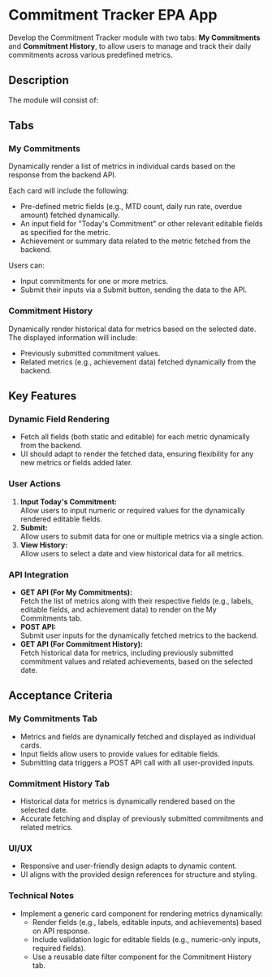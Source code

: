 # Commitment Tracker EPA App

Develop the Commitment Tracker module with two tabs: **My Commitments** and **Commitment History**, to allow users to manage and track their daily commitments across various predefined metrics.

## Description

The module will consist of:

## Tabs

### My Commitments

Dynamically render a list of metrics in individual cards based on the response from the backend API.

Each card will include the following:

- Pre-defined metric fields (e.g., MTD count, daily run rate, overdue amount) fetched dynamically.
- An input field for "Today's Commitment" or other relevant editable fields as specified for the metric.
- Achievement or summary data related to the metric fetched from the backend.

Users can:

- Input commitments for one or more metrics.
- Submit their inputs via a Submit button, sending the data to the API.

### Commitment History

Dynamically render historical data for metrics based on the selected date.
The displayed information will include:

- Previously submitted commitment values.
- Related metrics (e.g., achievement data) fetched dynamically from the backend.

## Key Features

### Dynamic Field Rendering

- Fetch all fields (both static and editable) for each metric dynamically from the backend.
- UI should adapt to render the fetched data, ensuring flexibility for any new metrics or fields added later.

### User Actions

1. **Input Today's Commitment:**  
   Allow users to input numeric or required values for the dynamically rendered editable fields.
2. **Submit:**  
   Allow users to submit data for one or multiple metrics via a single action.
3. **View History:**  
   Allow users to select a date and view historical data for all metrics.

### API Integration

- **GET API (For My Commitments):**  
  Fetch the list of metrics along with their respective fields (e.g., labels, editable fields, and achievement data) to render on the My Commitments tab.
- **POST API:**  
  Submit user inputs for the dynamically fetched metrics to the backend.
- **GET API (For Commitment History):**  
  Fetch historical data for metrics, including previously submitted commitment values and related achievements, based on the selected date.

## Acceptance Criteria

### My Commitments Tab

- Metrics and fields are dynamically fetched and displayed as individual cards.
- Input fields allow users to provide values for editable fields.
- Submitting data triggers a POST API call with all user-provided inputs.

### Commitment History Tab

- Historical data for metrics is dynamically rendered based on the selected date.
- Accurate fetching and display of previously submitted commitments and related metrics.

### UI/UX

- Responsive and user-friendly design adapts to dynamic content.
- UI aligns with the provided design references for structure and styling.

### Technical Notes

- Implement a generic card component for rendering metrics dynamically:
  - Render fields (e.g., labels, editable inputs, and achievements) based on API response.
  - Include validation logic for editable fields (e.g., numeric-only inputs, required fields).
  - Use a reusable date filter component for the Commitment History tab.
